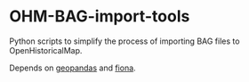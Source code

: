 # OHM-BAG-import-tools
Python scripts to simplify the process of importing BAG files to OpenHistoricalMap.

Depends on [geopandas](https://pypi.org/project/geopandas/) and [fiona](https://pypi.org/project/fiona/).
